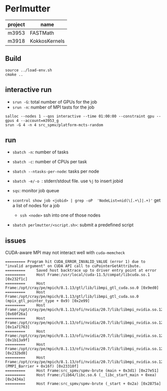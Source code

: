 # Perlmutter

| project | name |
|-|-|
|m3953| FASTMath |
|m3918| KokkosKernels |

## Build

```
source ../load-env.sh
cmake ..
```



## interactive run

* `srun -G`: total number of GPUs for the job
* `srun -n`: number of MPI tasts for the job

```
salloc --nodes 1 --qos interactive --time 01:00:00 --constraint gpu --gpus 4 --account=m3953_g
srun -G 4 -n 4 src_spmv/platform-mcts-random
```

## run

* `sbatch -n`: number of tasks
* `sbatch -c`: number of CPUs per task
* `sbatch --ntasks-per-node`: tasks per node
* `sbatch -e/-o `: stderr/stdout file. use `%j` to insert jobid

* `sqs`: monitor job queue
* `scontrol show job <jobid> | grep -oP  'NodeList=nid(\[.+\]|.+)'` get a list of nodes for a job
  * `ssh <node>` ssh into one of those nodes 

* `sbatch perlmutter/<script.sh>`: submit a predefined script

## issues

CUDA-aware MPI may not interact well with `cuda-memcheck`

```
========= Program hit CUDA_ERROR_INVALID_VALUE (error 1) due to "invalid argument" on CUDA API call to cuPointerGetAttribute.
=========     Saved host backtrace up to driver entry point at error
=========     Host Frame:/usr/local/cuda-11.5/compat/libcuda.so.1 [0x232f1c]
=========     Host Frame:/opt/cray/pe/mpich/8.1.13/gtl/lib/libmpi_gtl_cuda.so.0 [0x9ed0]
=========     Host Frame:/opt/cray/pe/mpich/8.1.13/gtl/lib/libmpi_gtl_cuda.so.0 (mpix_gtl_pointer_type + 0x9) [0x2e99]
=========     Host Frame:/opt/cray/pe/mpich/8.1.13/ofi/nvidia/20.7/lib/libmpi_nvidia.so.12 [0x60f26a]
=========     Host Frame:/opt/cray/pe/mpich/8.1.13/ofi/nvidia/20.7/lib/libmpi_nvidia.so.12 [0x1a71763]
=========     Host Frame:/opt/cray/pe/mpich/8.1.13/ofi/nvidia/20.7/lib/libmpi_nvidia.so.12 [0x1b13a9f]
=========     Host Frame:/opt/cray/pe/mpich/8.1.13/ofi/nvidia/20.7/lib/libmpi_nvidia.so.12 [0x232bd0]
=========     Host Frame:/opt/cray/pe/mpich/8.1.13/ofi/nvidia/20.7/lib/libmpi_nvidia.so.12 (PMPI_Barrier + 0x16f) [0x23310f]
=========     Host Frame:src_spmv/spmv-brute (main + 0x3d1) [0x27e51]
=========     Host Frame:/lib64/libc.so.6 (__libc_start_main + 0xea) [0x2434a]
=========     Host Frame:src_spmv/spmv-brute (_start + 0x2a) [0x2875a]
```